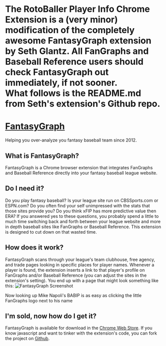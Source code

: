 The RotoBaller Player Info Chrome Extension is a (very minor) modification of the completely awesome FantasyGraph extension by Seth Glantz.  All FanGraphs and Baseball Reference users should check FantasyGraph out immediately, if not sooner.  
What follows is the README.md from Seth's extension's Github repo.
======
[FantasyGraph](http://sglantz.github.io/FantasyGraph-Chrome-Extension/)
======

Helping you over-analyze you fantasy baseball team since 2012.

What is FantasyGraph?
------

FantasyGraph is a Chrome browser extension that integrates FanGraphs and Baseball Reference directly into your fantasy baseball league website.

Do I need it?
------

Do you play fantasy baseball? Is your league site run on CBSSports.com or ESPN.com? Do you often find your self unimpressed with the stats that those sites provide you? Do you think xFIP has more predictive value then ERA? If you answered yes to these questions, you probably spend a little to much time switching back and forth between your league website and more in depth baseball sites like FanGraphs or Baseball Reference. This extension is designed to cut down on that wasted time.

How does it work?
------

FantasyGraph scans through your league's team clubhouse, free agency, and trade pages looking in specific places for player names. Whenever a player is found, the extension inserts a link to that player's profile on FanGraphs and/or Baseball Reference (you can adjust the sites in the extension's setting). You end up with a page that might look something like this: ![FantasyGraph Screenshot](http://i.imgur.com/fOAY0Wc.jpg "FantasyGraph Screenshot") 

Now looking up Mike Napoli's BABIP is as easy as clicking the little FanGraphs logo next to his name

I'm sold, now how do I get it?
------

FantasyGraph is available for download in the [Chrome Web Store](https://chrome.google.com/webstore/detail/fantasygraph/pghfoglbgdeknkjcmilhkidfdkgenfdi?hl=en-US).  If you know javascript and want to tinker with the extension's code, you can fork the project on [Github](https://github.com/sglantz/FantasyGraph-Chrome-Extension).
